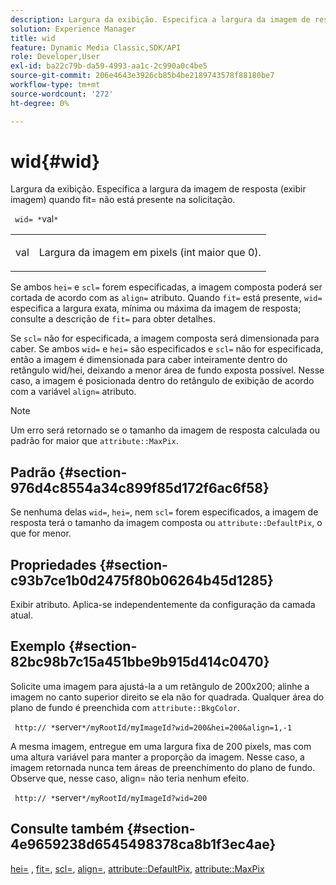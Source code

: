 ```yaml
---
description: Largura da exibição. Especifica a largura da imagem de resposta (exibir imagem) quando fit= não está presente na solicitação.
solution: Experience Manager
title: wid
feature: Dynamic Media Classic,SDK/API
role: Developer,User
exl-id: ba22c79b-da59-4993-aa1c-2c990a0c4be5
source-git-commit: 206e4643e3926cb85b4be2189743578f88180be7
workflow-type: tm+mt
source-wordcount: '272'
ht-degree: 0%

---
```


# wid{#wid}

Largura da exibição. Especifica a largura da imagem de resposta (exibir imagem) quando fit= não está presente na solicitação.

` wid= *`val`*`

<table id="simpletable_E217453246F5441C896C1F69EA4D4218"> 
 <tr class="strow"> 
  <td class="stentry"> <p> <span class="varname"> val </span> </p> </td> 
  <td class="stentry"> <p>Largura da imagem em pixels (int maior que 0). </p> </td> 
 </tr> 
</table>

Se ambos `hei=` e `scl=` forem especificadas, a imagem composta poderá ser cortada de acordo com as `align=` atributo. Quando `fit=` está presente, `wid=` especifica a largura exata, mínima ou máxima da imagem de resposta; consulte a descrição de `fit=` para obter detalhes.

Se `scl=` não for especificada, a imagem composta será dimensionada para caber. Se ambos `wid=` e `hei=` são especificados e `scl=` não for especificada, então a imagem é dimensionada para caber inteiramente dentro do retângulo wid/hei, deixando a menor área de fundo exposta possível. Nesse caso, a imagem é posicionada dentro do retângulo de exibição de acordo com a variável `align=` atributo.

>[!NOTE]
>
>Um erro será retornado se o tamanho da imagem de resposta calculada ou padrão for maior que `attribute::MaxPix`.

## Padrão {#section-976d4c8554a34c899f85d172f6ac6f58}

Se nenhuma delas `wid=`, `hei=`, nem `scl=` forem especificados, a imagem de resposta terá o tamanho da imagem composta ou `attribute::DefaultPix`, o que for menor.

## Propriedades {#section-c93b7ce1b0d2475f80b06264b45d1285}

Exibir atributo. Aplica-se independentemente da configuração da camada atual.

## Exemplo {#section-82bc98b7c15a451bbe9b915d414c0470}

Solicite uma imagem para ajustá-la a um retângulo de 200x200; alinhe a imagem no canto superior direito se ela não for quadrada. Qualquer área do plano de fundo é preenchida com `attribute::BkgColor`.

` http:// *`server`*/myRootId/myImageId?wid=200&hei=200&align=1,-1`

A mesma imagem, entregue em uma largura fixa de 200 pixels, mas com uma altura variável para manter a proporção da imagem. Nesse caso, a imagem retornada nunca tem áreas de preenchimento do plano de fundo. Observe que, nesse caso, align= não teria nenhum efeito.

` http:// *`server`*/myRootId/myImageId?wid=200`

## Consulte também {#section-4e9659238d6545498378ca8b1f3ec4ae}

[hei=](../../../../../is-api/http-ref/image-serving-api-ref/c-http-protocol-reference/c-command-reference/r-is-http-hei.md#reference-6d6f556ccc0e4b98a815e8a5c1944a96) , [fit=](../../../../../is-api/http-ref/image-serving-api-ref/c-http-protocol-reference/c-command-reference/r-fit.md#reference-f11bff6d93d143d6b135de3a923bc989), [scl=](../../../../../is-api/http-ref/image-serving-api-ref/c-http-protocol-reference/c-command-reference/r-scl.md#reference-b2a74e493d0d407e98fe350551ba3fcc), [align=](../../../../../is-api/http-ref/image-serving-api-ref/c-http-protocol-reference/c-command-reference/r-align.md#reference-b7d6b87c75124d78884f916dd6544bc7), [attribute::DefaultPix](../../../../../is-api/image-catalog/image-serving-api-ref/c-image-catalog-reference/c-attributes-reference/r-defaultpix.md#reference-996b2c22b30f4fd9b970c84063306df1), [attribute::MaxPix](../../../../../is-api/image-catalog/image-serving-api-ref/c-image-catalog-reference/c-attributes-reference/r-maxpix.md#reference-e167d396ac794079ba8b5e6eb16eeda5)
